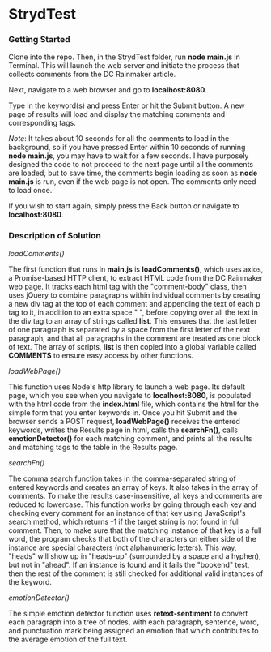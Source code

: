 # StrydTest

### Getting Started

Clone into the repo. Then, in the StrydTest folder, run **node main.js** in Terminal. This will launch the web server and initiate the process that collects comments from the DC Rainmaker article.

Next, navigate to a web browser and go to **localhost:8080**.

Type in the keyword(s) and press Enter or hit the Submit button. A new page of results will load and display the matching comments and corresponding tags. 

*Note*: It takes about 10 seconds for all the comments to load in the background, so if you have pressed Enter within 10 seconds of running **node main.js**, you may have to wait for a few seconds. I have purposely designed the code to not proceed to the next page until all the comments are loaded, but to save time, the comments begin loading as soon as **node main.js** is run, even if the web page is not open. The comments only need to load once.

If you wish to start again, simply press the Back button or navigate to **localhost:8080**.

### Description of Solution

*loadComments()*

The first function that runs in **main.js** is **loadComments()**, which uses axios, a Promise-based HTTP client, to extract HTML code from the DC Rainmaker web page. It tracks each html tag with the "comment-body" class, then uses jQuery to combine paragraphs within individual comments by creating a new div tag at the top of each comment and appending the text of each p tag to it, in addition to an extra space " ", before copying over all the text in the div tag to an array of strings called **list**. This ensures that the last letter of one paragraph is separated by a space from the first letter of the next paragraph, and that all paragraphs in the comment are treated as one block of text. The array of scripts, **list** is then copied into a global variable called **COMMENTS** to ensure easy access by other functions.

*loadWebPage()*

This function uses Node's http library to launch a web page. Its default page, which you see when you navigate to **localhost:8080**, is populated with the html code from the **index.html** file, which contains the html for the simple form that you enter keywords in. Once you hit Submit and the browser sends a POST request, **loadWebPage()** receives the entered keywords, writes the Results page in html, calls the **searchFn()**, calls **emotionDetector()** for each matching comment, and prints all the results and matching tags to the table in the Results page.

*searchFn()*

The comma search function takes in the comma-separated string of entered keywords and creates an array of keys. It also takes in the array of comments. To make the results case-insensitive, all keys and comments are reduced to lowercase. This function works by going through each key and checking every comment for an instance of that key using JavaScript's search method, which returns -1 if the target string is not found in full comment. Then, to make sure that the matching instance of that key is a full word, the program checks that both of the characters on either side of the instance are special characters (not alphanumeric letters). This way, "heads" will show up in "heads-up" (surrounded by a space and a hyphen), but not in "ahead". If an instance is found and it fails the "bookend" test, then the rest of the comment is still checked for additional valid instances of the keyword. 

*emotionDetector()*

The simple emotion detector function uses **retext-sentiment** to convert each paragraph into a tree of nodes, with each paragraph, sentence, word, and punctuation mark being assigned an emotion that which contributes to the average emotion of the full text. 

